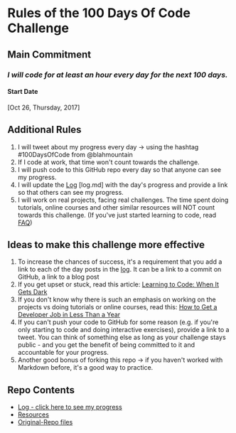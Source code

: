 # Rules of the 100 Days Of Code Challenge

## Main Commitment
### *I will code for at least an hour every day for the next 100 days.*

#### Start Date
[Oct 26, Thursday, 2017]

## Additional Rules
1. I will tweet about my progress every day -> using the hashtag #100DaysOfCode from @blahmountain
2. If I code at work, that time won't count towards the challenge.
3. I will push code to this GitHub repo every day so that anyone can see my progress.
4. I will update the [Log](log.md) [log.md] with the day's progress and provide a link so that others can see my progress.
5. I will work on real projects, facing real challenges. The time spent doing tutorials, online courses and other similar resources will NOT count towards this challenge. (If you've just started learning to code, read [FAQ](FAQ.md))


## Ideas to make this challenge more effective
1. To increase the chances of success, it's a requirement that you add a link to each of the day posts in the [log](log.md). It can be a link to a commit on GitHub, a link to a blog post
2. If you get upset or stuck, read this article: [Learning to Code: When It Gets Dark](https://medium.freecodecamp.com/learning-to-code-when-it-gets-dark-e485edfb58fd)
3. If you don't know why there is such an emphasis on working on the projects vs doing tutorials or online courses, read this: [How to Get a Developer Job in Less Than a Year](https://medium.freecodecamp.com/how-to-get-a-developer-job-in-less-than-a-year-c27bbfe71645)
4. If you can't push your code to GitHub for some reason (e.g. if you're only starting to code and doing interactive exercises), provide a link to a tweet. You can think of something else as long as your challenge stays public - and you get the benefit of being committed to it and accountable for your progress.
5. Another good bonus of forking this repo -> if you haven't worked with Markdown before, it's a good way to practice.

## Repo Contents
* [Log - click here to see my progress](log.md)
* [Resources](resources.md)
* [Original-Repo files](original-repo)

